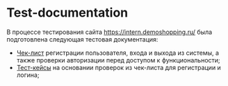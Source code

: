 # Test-documentation

В процессе тестирования сайта https://intern.demoshopping.ru/ была подготовлена следующая тестовая документация:
 * [Чек-лист](https://docs.google.com/spreadsheets/d/19LHvJhE6R1g_PKxzp5tQYfzfmUqk4Ds-SLATpdn3gJ4/edit?usp=sharing) регистрации пользователя, входа и выхода из системы, а также проверки авторизации перед доступом к функциональности;
 * [Тест-кейсы](https://drive.google.com/file/d/188szqExccmux0BWBB4SXYS6Vqod_xLTS/view?usp=sharing) на основании проверок из чек-листа для регистрации и логина;
